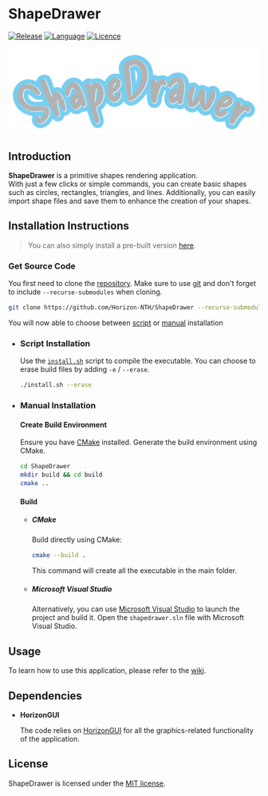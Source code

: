# ShapeDrawer

[![Release](https://img.shields.io/badge/Release-v1.1-blueviolet)](https://github.com/Horizon-NTH/ShapeDrawer/releases)
[![Language](https://img.shields.io/badge/Language-C%2B%2B-0052cf)](https://en.wikipedia.org/wiki/C++)
[![Licence](https://img.shields.io/badge/License-MIT-yellow.svg)](LICENSE)

![ShapeDrawer's Logo](assets/textures/ShapeDrawer.png)

## Introduction

**ShapeDrawer** is a primitive shapes rendering application.  
With just a few clicks or simple commands, you can create basic shapes such as circles, rectangles, triangles, and lines. Additionally, you can easily import shape files and save them to enhance the creation of your shapes.

## Installation Instructions

> You can also simply install a pre-built version [here](https://github.com/Horizon-NTH/ShapeDrawer/releases).

### Get Source Code

You first need to clone the [repository](https://github.com/Horizon-NTH/ShapeDrawer). Make sure to use [git](https://git-scm.com) and don't forget to include `--recurse-submodules` when cloning.

```bash
git clone https://github.com/Horizon-NTH/ShapeDrawer --recurse-submodules
```

You will now able to choose between [script](#script-installation) or [manual](#manual-installation) installation

- ### Script Installation

  Use the [`install.sh`](https://github.com/Horizon-NTH/ShapeDrawer/blob/master/install.sh) script to compile the executable. You can choose to erase build files by adding `-e` / `--erase`.

  ```bash
  ./install.sh --erase
  ```

- ### Manual Installation

  #### Create Build Environment

  Ensure you have [CMake](https://cmake.org/) installed. Generate the build environment using CMake. 

  ```bash
  cd ShapeDrawer
  mkdir build && cd build
  cmake ..
  ```

  #### Build

  - ##### CMake

    Build directly using CMake:

    ```bash
    cmake --build .
    ```

    This command will create all the executable in the main folder.

  - ##### Microsoft Visual Studio

    Alternatively, you can use [Microsoft Visual Studio](https://visualstudio.microsoft.com/) to launch the project and build it. Open the `shapedrawer.sln` file with Microsoft Visual Studio.

## Usage

To learn how to use this application, please refer to the [wiki](https://github.com/Horizon-NTH/ShapeDrawer/wiki).

## Dependencies

* **HorizonGUI**

    The code relies on [HorizonGUI](https://github.com/Horizon-NTH/HorizonGUI) for all the graphics-related functionality of the application.

## License

ShapeDrawer is licensed under the [MIT license](https://github.com/Horizon-NTH/ShapeDrawer/blob/master/LICENSE).